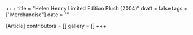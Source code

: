 +++
title = "Helen Henny Limited Edition Plush (2004)"
draft = false
tags = ["Merchandise"]
date = ""

[Article]
contributors = []
gallery = []
+++